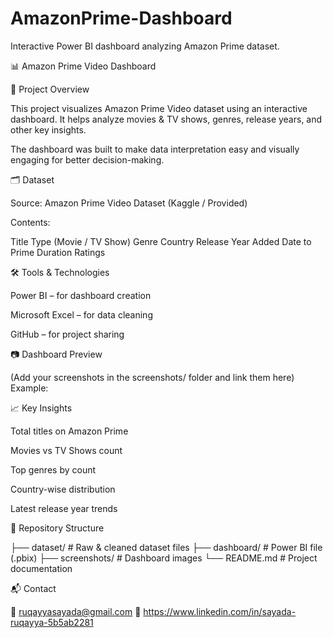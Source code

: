 # AmazonPrime-Dashboard
Interactive Power BI dashboard analyzing Amazon Prime dataset.

📊 Amazon Prime Video Dashboard

📌 Project Overview

This project visualizes Amazon Prime Video dataset using an interactive dashboard. It helps analyze movies & TV shows, genres, release years, and other key insights.

The dashboard was built to make data interpretation easy and visually engaging for better decision-making.

🗂 Dataset

Source: Amazon Prime Video Dataset (Kaggle / Provided)

Contents:

Title
Type (Movie / TV Show)
Genre
Country
Release Year
Added Date to Prime
Duration
Ratings


🛠 Tools & Technologies

Power BI – for dashboard creation

Microsoft Excel – for data cleaning

GitHub – for project sharing


📷 Dashboard Preview

(Add your screenshots in the screenshots/ folder and link them here)
Example:


📈 Key Insights

Total titles on Amazon Prime

Movies vs TV Shows count

Top genres by count

Country-wise distribution

Latest release year trends


📁 Repository Structure

├── dataset/       # Raw & cleaned dataset files
├── dashboard/     # Power BI file (.pbix)
├── screenshots/   # Dashboard images
└── README.md      # Project documentation


📬 Contact

📧 ruqayyasayada@gmail.com
🔗 https://www.linkedin.com/in/sayada-ruqayya-5b5ab2281
